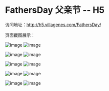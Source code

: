 # FathersDay 父亲节 -- H5

访问地址：http://h5.villagenes.com/FathersDay/


页面截图展示：

![image](https://github.com/wudan1874/FathersDay/blob/master/readme-img/1.jpg)
![image](https://github.com/wudan1874/FathersDay/blob/master/readme-img/2.jpg)



![image](https://github.com/wudan1874/FathersDay/blob/master/readme-img/3.jpg)
![image](https://github.com/wudan1874/FathersDay/blob/master/readme-img/5.jpg)




![image](https://github.com/wudan1874/FathersDay/blob/master/readme-img/6.jpg)
![image](https://github.com/wudan1874/FathersDay/blob/master/readme-img/7.jpg)




![image](https://github.com/wudan1874/FathersDay/blob/master/readme-img/8.jpg)
![image](https://github.com/wudan1874/FathersDay/blob/master/readme-img/9.jpg)




![image](https://github.com/wudan1874/FathersDay/blob/master/readme-img/10.jpg)
![image](https://github.com/wudan1874/FathersDay/blob/master/readme-img/11.png)
  
